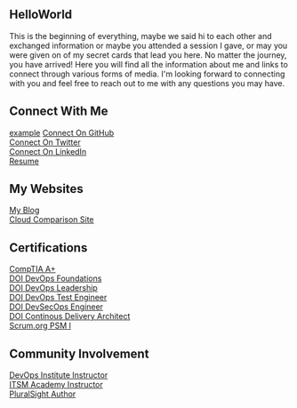 ## HelloWorld
This is the beginning of everything, maybe we said hi to each other and exchanged information or maybe you attended a session I gave, or may you were given on of my secret cards that lead you here. No matter the journey, you have arrived! Here you will find all the information about me and links to connect through various forms of media. I'm looking forward to connecting with you and feel free to reach out to me with any questions you may have. 

## Connect With Me
<a href="http://example.com/" target="_blank">example</a>
[Connect On GitHub](http://www.github.com/imseandavis) <br>
[Connect On Twitter](http://twitter.com/seanasaservice) <br>
[Connect On LinkedIn](http://linkedin.com/in/imseandavis) <br>
[Resume]()

## My Websites
[My Blog]() <br>
[Cloud Comparison Site]() 

## Certifications
[CompTIA A+]() <br>
[DOI DevOps Foundations]() <br>
[DOI DevOps Leadership]() <br>
[DOI DevOps Test Engineer]() <br>
[DOI DevSecOps Engineer]() <br>
[DOI Continous Delivery Architect]() <br>
[Scrum.org PSM I]()

## Community Involvement
[DevOps Institute Instructor]() <br>
[ITSM Academy Instructor]() <br>
[PluralSight Author]()
